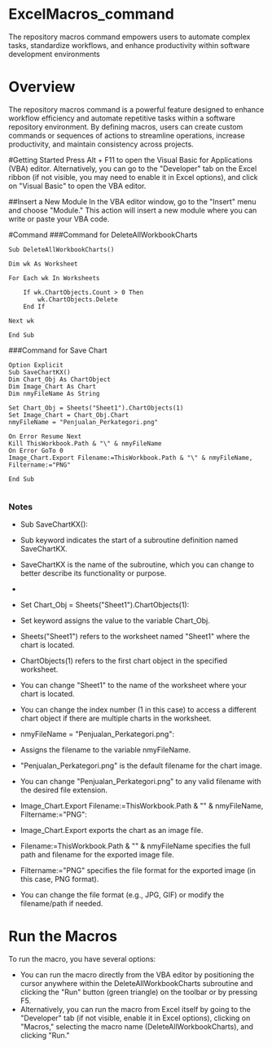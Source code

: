 # ExcelMacros_command
The repository macros command empowers users to automate complex tasks, standardize workflows, and enhance productivity within software development environments
# Overview
The repository macros command is a powerful feature designed to enhance workflow efficiency and automate repetitive tasks within a software repository environment. By defining macros, users can create custom commands or sequences of actions to streamline operations, increase productivity, and maintain consistency across projects.

#Getting Started
Press Alt + F11 to open the Visual Basic for Applications (VBA) editor. Alternatively, you can go to the "Developer" tab on the Excel ribbon (if not visible, you may need to enable it in Excel options), and click on "Visual Basic" to open the VBA editor.

##Insert a New Module
In the VBA editor window, go to the "Insert" menu and choose "Module." This action will insert a new module where you can write or paste your VBA code.

#Command
###Command for DeleteAllWorkbookCharts
```
Sub DeleteAllWorkbookCharts()

Dim wk As Worksheet

For Each wk In Worksheets

    If wk.ChartObjects.Count > 0 Then
        wk.ChartObjects.Delete
    End If
    
Next wk

End Sub
```
###Command for Save Chart
```
Option Explicit
Sub SaveChartKX()
Dim Chart_Obj As ChartObject
Dim Image_Chart As Chart
Dim nmyFileName As String

Set Chart_Obj = Sheets("Sheet1").ChartObjects(1)
Set Image_Chart = Chart_Obj.Chart
nmyFileName = "Penjualan_Perkategori.png"

On Error Resume Next
Kill ThisWorkbook.Path & "\" & nmyFileName
On Error GoTo 0
Image_Chart.Export Filename:=ThisWorkbook.Path & "\" & nmyFileName, Filtername:="PNG"

End Sub


```
### Notes
- Sub SaveChartKX():

- Sub keyword indicates the start of a subroutine definition named SaveChartKX.
- SaveChartKX is the name of the subroutine, which you can change to better describe its functionality or purpose.
- 
- Set Chart_Obj = Sheets("Sheet1").ChartObjects(1):
- Set keyword assigns the value to the variable Chart_Obj.
- Sheets("Sheet1") refers to the worksheet named "Sheet1" where the chart is located.
- ChartObjects(1) refers to the first chart object in the specified worksheet.
- You can change "Sheet1" to the name of the worksheet where your chart is located.
- You can change the index number (1 in this case) to access a different chart object if there are multiple charts in the worksheet.

- nmyFileName = "Penjualan_Perkategori.png":

- Assigns the filename to the variable nmyFileName.
- "Penjualan_Perkategori.png" is the default filename for the chart image.
- You can change "Penjualan_Perkategori.png" to any valid filename with the desired file extension.

- Image_Chart.Export Filename:=ThisWorkbook.Path & "" & nmyFileName, Filtername:="PNG":

- Image_Chart.Export exports the chart as an image file.
- Filename:=ThisWorkbook.Path & "\" & nmyFileName specifies the full path and filename for the exported image file.
- Filtername:="PNG" specifies the file format for the exported image (in this case, PNG format).
- You can change the file format (e.g., JPG, GIF) or modify the filename/path if needed.

# Run the Macros
To run the macro, you have several options:
- You can run the macro directly from the VBA editor by positioning the cursor anywhere within the DeleteAllWorkbookCharts subroutine and clicking the "Run" button (green triangle) on the toolbar or by pressing F5.
- Alternatively, you can run the macro from Excel itself by going to the "Developer" tab (if not visible, enable it in Excel options), clicking on "Macros," selecting the macro name (DeleteAllWorkbookCharts), and clicking "Run."
